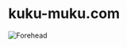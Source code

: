 # kuku-muku.com

![Forehead](https://user-images.githubusercontent.com/108243365/175840096-20097686-6073-4ae1-8399-f2ea6657eec1.jpg)
